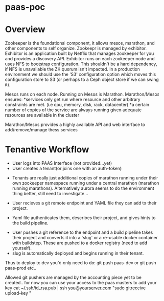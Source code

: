 paas-poc
========

Overview
========

Zookeeper is the foundational component, it allows mesos, marathon, and
other components to self organize.  Zookeepr is managed by exhibitor.
Exhibitor is an application built by Netflix that manages zookeeper for you and provides a discovery API.
Exhibitor runs on each zookeeper node and uses NFS to bootstrap
configuration.  This shouldn't be a hard
dependency, if NFS is unavailable the ZK quorum isn't impacted.   In
a production environment we should use the 'S3' configuration option which moves this
configuration store to S3 (or perhaps to a Ceph object store
if we can swing it).  

Mesos runs on each node.  Running on Mesos is Marathon.  Marathon/Mesos ensures:
*services only get run where resource and other arbitrary constraints
are met.  (i.e cpu, memory, disk, rack, datacenter)
*a certain number of copies of the service are always running given
adequate resources are available in the cluster

Marathon/Mesos provides a highly available API and web interface to
add/remove/manage thess services


Tenantive Workflow
==================
- User logs into PAAS Interface (not provided...yet)
- User creates a tenant(or joins one with an auth-token) 
* Tenants are really just additional copies of marathon running under
their own zookeeper namespace running under a central marathon (marathon
running marathons).  Alternatively aurora seems to do the environment
thing better, still need to investigate...

- User recieves a git remote endpoint and YAML file they can add to their project.
* Yaml file authenticates them, describes their project, and gives
hints to the build pipeline.
- User pushes a git reference to the endpoint and a build pipeline takes
their project and converts it into a 'slug' or a re-usable docker
container with buildstep.   These are pushed to a docker registry (need
to add yourself).
- slug is automatically deployed and begins running in their tenant.

Thus to deploy to dev you'd only need to do:
git push paas-dev
or
git push paas-prod
etc..

Allowed git pushers are managed by the accounting piece yet to be
created.. for now you can use your access to the paas masters to add
your key
 cat ~/.ssh/id_rsa.pub | ssh you@yourserver.com "sudo gitreceive
upload-key <username>"
